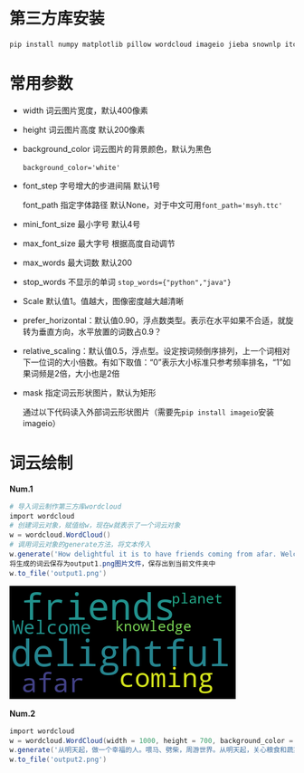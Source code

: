 # 第三方库安装
```powershell
pip install numpy matplotlib pillow wordcloud imageio jieba snownlp itchat -i https://pypi.tuna.tsinghua.edu.cn/simple
```
# 常用参数

- width 词云图片宽度，默认400像素

- height 词云图片高度 默认200像素

- background_color 词云图片的背景颜色，默认为黑色

  `background_color='white'`

- font_step 字号增大的步进间隔 默认1号

  font_path 指定字体路径 默认None，对于中文可用`font_path='msyh.ttc'`

- mini_font_size 最小字号 默认4号

- max_font_size 最大字号 根据高度自动调节

- max_words 最大词数 默认200

- stop_words 不显示的单词 `stop_words={"python","java"}`

- Scale 默认值1。值越大，图像密度越大越清晰

- prefer_horizontal：默认值0.90，浮点数类型。表示在水平如果不合适，就旋转为垂直方向，水平放置的词数占0.9？

- relative_scaling：默认值0.5，浮点型。设定按词频倒序排列，上一个词相对下一位词的大小倍数。有如下取值：“0”表示大小标准只参考频率排名，“1”如果词频是2倍，大小也是2倍

- mask 指定词云形状图片，默认为矩形

  通过以下代码读入外部词云形状图片（需要先`pip install imageio`安装imageio）

# 词云绘制
**Num.1**
```powershell
# 导入词云制作第三方库wordcloud
import wordcloud
# 创建词云对象，赋值给w，现在w就表示了一个词云对象
w = wordcloud.WordCloud()
# 调用词云对象的generate方法，将文本传入
w.generate('How delightful it is to have friends coming from afar. Welcome to my knowledge planet.')
将生成的词云保存为output1.png图片文件，保存出到当前文件夹中
w.to_file('output1.png')
```
![3号词云：乡村振兴战略中央文件](https://raw.githubusercontent.com/HuangFengjue/mdimages/main/output1.png)


**Num.2**
```powershell
import wordcloud
w = wordcloud.WordCloud(width = 1000, height = 700, background_color = 'white', font_path='msyh.ttc')
w.generate('从明天起，做一个幸福的人。喂马、劈柴，周游世界。从明天起，关心粮食和蔬菜。我有一所房子，面朝大海，春暖花开')
w.to_file('output2.png')
```
